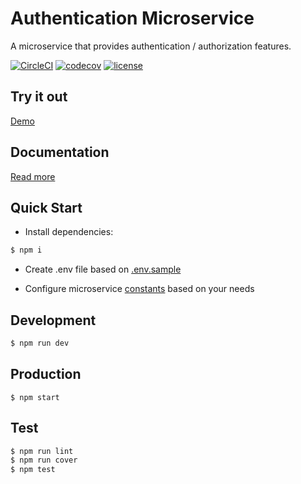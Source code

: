 # Authentication Microservice

A microservice that provides authentication / authorization features.

[![CircleCI](https://circleci.com/gh/dimitamp/authentication-microservice/tree/master.svg?style=svg&circle-token=6a257ad3c2af50566291f4d1f618127dfc3e7b28)](https://circleci.com/gh/dimitamp/authentication-microservice)
[![codecov](https://codecov.io/gh/dimitamp/authentication-microservice/branch/master/graph/badge.svg?token=Fc3HHwj5VH)](https://codecov.io/gh/dimitamp/authentication-microservice)
[![license](https://img.shields.io/github/license/dimitamp/authentication-microservice.svg)](./LICENSE)
## Try it out
 [Demo](http://83.212.107.194:4000)

## Documentation 
  [Read more](http://83.212.107.194:5000/docs)

## Quick Start

- Install dependencies:

```bash
$ npm i
```

- Create .env file based on [.env.sample](./.env.sample)

- Configure microservice [constants](./src/utilities/validation/constants.js) based on your needs

## Development

```bash
$ npm run dev
```

## Production

```bash.
$ npm start
```

## Test

```bash
$ npm run lint
$ npm run cover
$ npm test




```
